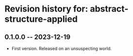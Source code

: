 # Revision history for: abstract-structure-applied

## 0.1.0.0 -- 2023-12-19

* First version. Released on an unsuspecting world.


